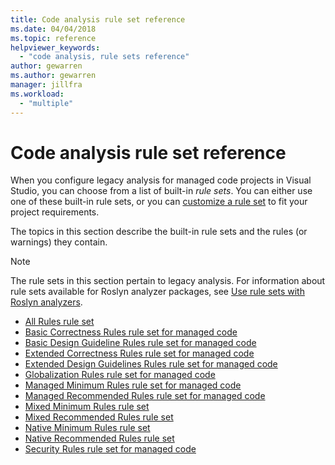 ```yaml
---
title: Code analysis rule set reference
ms.date: 04/04/2018
ms.topic: reference
helpviewer_keywords:
  - "code analysis, rule sets reference"
author: gewarren
ms.author: gewarren
manager: jillfra
ms.workload:
  - "multiple"
---
```

# Code analysis rule set reference

When you configure legacy analysis for managed code projects in Visual Studio, you can choose from a list of built-in *rule sets*. You can either use one of these built-in rule sets, or you can [customize a rule set](../code-quality/how-to-create-a-custom-rule-set.md) to fit your project requirements.

The topics in this section describe the built-in rule sets and the rules (or warnings) they contain.

> [!NOTE]
> The rule sets in this section pertain to legacy analysis. For information about rule sets available for Roslyn analyzer packages, see [Use rule sets with Roslyn analyzers](analyzer-rule-sets.md).

- [All Rules rule set](all-rules-rule-set.md)
- [Basic Correctness Rules rule set for managed code](basic-correctness-rules-rule-set-for-managed-code.md)
- [Basic Design Guideline Rules rule set for managed code](basic-design-guideline-rules-rule-set-for-managed-code.md)
- [Extended Correctness Rules rule set for managed code](extended-correctness-rules-rule-set-for-managed-code.md)
- [Extended Design Guidelines Rules rule set for managed code](extended-design-guidelines-rules-rule-set-for-managed-code.md)
- [Globalization Rules rule set for managed code](globalization-rules-rule-set-for-managed-code.md)
- [Managed Minimum Rules rule set for managed code](managed-minimum-rules-rule-set-for-managed-code.md)
- [Managed Recommended Rules rule set for managed code](managed-recommended-rules-rule-set-for-managed-code.md)
- [Mixed Minimum Rules rule set](mixed-minimum-rules-rule-set.md)
- [Mixed Recommended Rules rule set](mixed-recommended-rules-rule-set.md)
- [Native Minimum Rules rule set](native-minimum-rules-rule-set.md)
- [Native Recommended Rules rule set](native-recommended-rules-rule-set.md)
- [Security Rules rule set for managed code](security-rules-rule-set-for-managed-code.md)
